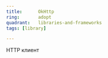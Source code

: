 ```yaml
---
title:      OkHttp
ring:       adopt
quadrant:   libraries-and-frameworks
tags: [library]

---
```


HTTP клиент
